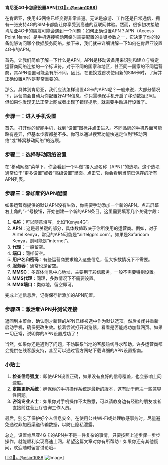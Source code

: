 **肯尼亚4G卡怎麽設置APN[[TG💪+ @esim1088](https://t.me/s/esim1088)]**

在肯尼亚，使用4G网络已经变得非常普遍。无论是旅游、工作还是日常通信，拥有一张支持4G的SIM卡都能让你享受到高速的互联网体验。然而，很多初次接触肯尼亚4G卡的朋友可能会遇到一个问题：如何正确设置APN？APN（Access Point Name）是手机连接移动网络时需要配置的关键参数之一，它决定了你的设备能够访问哪个数据服务网络。接下来，我们就来详细讲解一下如何在肯尼亚设置4G卡的APN。

首先，让我们简单了解一下什么是APN。APN是移动设备用来识别和建立与特定运营商网络连接的一个标识符。对于不同的国家和地区，甚至同一国家的不同运营商，其APN设置可能会有所不同。因此，在更换或首次使用新的SIM卡时，了解并正确设置APN是非常重要的。

那么，具体到肯尼亚，我们应该怎样设置4G卡的APN呢？一般来说，大部分情况下，运营商会自动为你配置好APN信息，你只需确保手机开启了移动数据即可。但如果你发现无法正常上网或者出现了错误提示，就需要手动进行设置了。

### 步骤一：进入手机设置

首先，打开你的智能手机，找到“设置”图标并点击进入。不同品牌的手机界面可能略有差异，但基本步骤都差不多。你可以通过搜索功能快速定位到“移动网络”或“蜂窝移动网络”的选项。

### 步骤二：选择移动网络设置

在“移动网络”菜单下，你会看到一个叫做“接入点名称（APN）”的选项。这个选项通常位于“更多设置”或者“高级设置”里面。点击它，你会看到当前已保存的所有APN列表。

### 步骤三：添加新的APN配置

如果运营商提供的默认APN没有生效，你需要手动添加一个新的APN。点击屏幕右上角的“+”号按钮，开始创建一个新的APN条目。这里需要填写几个关键字段：

1. **名称**：可以随意填写，比如“Kenya4G”。
2. **APN**：这是最关键的部分，具体数值取决于你所使用的运营商。例如，对于Airtel Kenya，常见的APN可能是“airtelgprs.com”。如果是Safaricom Kenya，则可能是“internet”。
3. **代理**：一般留空。
4. **端口**：同样留空。
5. **用户名和密码**：有些运营商要求输入这些信息，但大多数情况下不需要。
6. **服务器**：通常也是留空。
7. **MMSC**：多媒体消息中心地址，主要用于彩信服务，一般不需要特别设置。
8. **MMS代理**：同理，多数情况下不需要设置。
9. **MMS端口**：类似地，留空即可。

完成上述信息后，记得保存新添加的APN配置。

### 步骤四：激活新APN并测试连接

返回到主菜单，确认刚才新建的APN已经被选中作为默认选项。然后关闭并重新启动手机，确保更改生效。接着尝试打开浏览器，看看是否能成功加载网页。如果一切正常，说明你的APN设置成功了！

当然，如果你还是遇到了问题，不妨联系当地的客服热线寻求帮助。许多运营商都会提供在线客服支持，甚至可以通过官方网站下载详细的APN设置指南。

### 小贴士

1. **检查信号强度**：即使APN设置正确，如果没有良好的信号覆盖，也会影响上网速度。
2. **定期更新系统**：确保你的手机操作系统是最新的版本，这有助于解决一些兼容性问题。
3. **咨询专业人士**：如果你对手机操作不太熟悉，可以请教身边有经验的朋友或者直接前往营业厅咨询工作人员。

最后，别忘了保护好个人信息安全。在使用公共Wi-Fi或处理敏感事务时，尽量避免通过非加密渠道传输数据，以防止隐私泄露。

总之，设置肯尼亚4G卡的APN并不是一件复杂的事情，只要按照上述步骤一步步操作，就能顺利实现高速上网。希望这篇文章对你有所帮助！如果你还有其他疑问，欢迎随时留言讨论哦~

[[TG💪+ @esim1088](https://t.me/s/esim1088) ![Image](https://i.postimg.cc/4NQfJmqS/Snipaste-2025-05-13-00-14-12.png)]